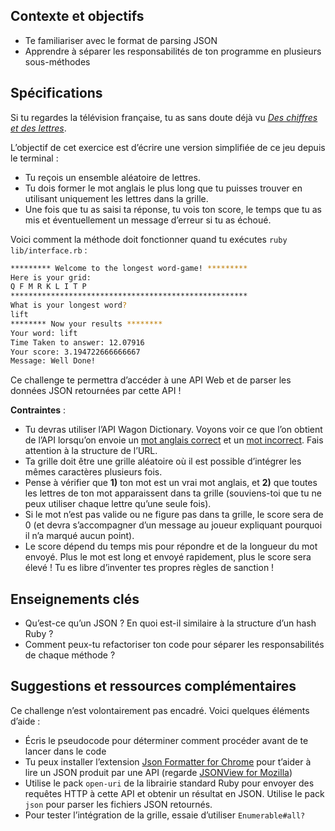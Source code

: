Contexte et objectifs
---------------------

-   Te familiariser avec le format de parsing JSON
-   Apprendre à séparer les responsabilités de ton programme en
    plusieurs sous-méthodes

Spécifications
--------------

Si tu regardes la télévision française, tu as sans doute déjà vu [*Des
chiffres et des
lettres*](https://fr.wikipedia.org/wiki/Des_chiffres_et_des_lettres).

L’objectif de cet exercice est d’écrire une version simplifiée de ce jeu
depuis le terminal :

-   Tu reçois un ensemble aléatoire de lettres.
-   Tu dois former le mot anglais le plus long que tu puisses trouver en
    utilisant uniquement les lettres dans la grille.
-   Une fois que tu as saisi ta réponse, tu vois ton score, le temps que
    tu as mis et éventuellement un message d’erreur si tu as échoué.

Voici comment la méthode doit fonctionner quand tu exécutes
`ruby lib/interface.rb` :

```bash
********* Welcome to the longest word-game! *********
Here is your grid:
Q F M R K L I T P
*****************************************************
What is your longest word?
lift
******** Now your results ********
Your word: lift
Time Taken to answer: 12.07916
Your score: 3.194722666666667
Message: Well Done!
```

Ce challenge te permettra d’accéder à une API Web et de parser les
données JSON retournées par cette API !

**Contraintes** :

-   Tu devras utiliser l’API Wagon Dictionary. Voyons voir ce que l’on
    obtient de l’API lorsqu’on envoie un [mot anglais
    correct](https://wagon-dictionary.herokuapp.com/apple) et un [mot
    incorrect](https://wagon-dictionary.herokuapp.com/zzzz). Fais
    attention à la structure de l’URL.
-   Ta grille doit être une grille aléatoire où il est possible
    d’intégrer les mêmes caractères plusieurs fois.
-   Pense à vérifier que **1)** ton mot est un vrai mot anglais, et
    **2)** que toutes les lettres de ton mot apparaissent dans ta grille
    (souviens-toi que tu ne peux utiliser chaque lettre qu’une seule
    fois).
-   Si le mot n’est pas valide ou ne figure pas dans ta grille, le score
    sera de 0 (et devra s’accompagner d’un message au joueur expliquant
    pourquoi il n’a marqué aucun point).
-   Le score dépend du temps mis pour répondre et de la longueur du mot
    envoyé. Plus le mot est long et envoyé rapidement, plus le score
    sera élevé ! Tu es libre d’inventer tes propres règles de sanction !

Enseignements clés
------------------

-   Qu’est-ce qu’un JSON ? En quoi est-il similaire à la structure d’un
    hash Ruby ?
-   Comment peux-tu refactoriser ton code pour séparer les
    responsabilités de chaque méthode ?

Suggestions et ressources complémentaires
-----------------------------------------

Ce challenge n’est volontairement pas encadré. Voici quelques éléments
d’aide :

-   Écris le pseudocode pour déterminer comment procéder avant de te
    lancer dans le code
-   Tu peux installer l’extension [Json Formatter for
    Chrome](https://chrome.google.com/webstore/detail/json-formatter/bcjindcccaagfpapjjmafapmmgkkhgoa?hl=en)
    pour t’aider à lire un JSON produit par une API (regarde [JSONView
    for Mozilla](https://addons.mozilla.org/fr/firefox/addon/jsonview/))
-   Utilise le pack `open-uri` de la librairie standard Ruby pour
    envoyer des requêtes HTTP à cette API et obtenir un résultat en
    JSON. Utilise le pack `json` pour parser les fichiers JSON
    retournés.
-   Pour tester l’intégration de la grille, essaie d’utiliser `Enumerable#all?`
